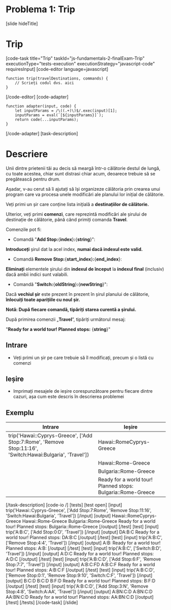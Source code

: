 # Problema 1: Trip
[slide hideTitle]
# Trip

[code-task title="Trip" taskId="js-fundamentals-2-finalExam-Trip" executionType="tests-execution" executionStrategy="javascript-code" requiresInput]
[code-editor language=javascript]
```
function trip(travelDestinations, commands) {
	// Scrieți codul dvs. aici
}
```
[/code-editor]
[code-adapter]
```
function adapter(input, code) {
    let inputParams = /\((.+)\)$/.exec(input)[1];
    inputParams = eval(`[${inputParams}]`);
    return code(...inputParams);
}
```
[/code-adapter]
[task-description]
# Descriere

Unii dintre prietenii tăi au decis să meargă într-o călătorie destul de lungă, cu toate acestea, chiar sunt distrasi chiar acum, deoarece trebuie să se pregătească pentru drum.

Așadar, v-au cerut să îi ajutați să își organizeze călătoria prin crearea unui program care va procesa unele modificări ale planului lor inițial de călătorie.

Veți primi un șir care conține lista inițială a **destinațiilor de călătorie.**

Ulterior, veți primi **comenzi**, care reprezintă modificări ale șirului de destinație de călătorie, până când primiți
comanda **Travel**.

Comenzile pot fi:

* Comandă "**Add Stop:**\{**index**\}**:**\{**string**\}":

**Introduceți** șirul dat la acel index, **numai dacă indexul este valid.**

* Comandă **Remove Stop:**\{**start_index**\}**:**\{**end_index**\}:

**Eliminați** elementele șirului din **indexul de început** la **indexul final** (inclusiv) dacă ambii indici sunt valabili.

* Comandă "**Switch:**\{**oldString**\}**:**\{**newString**\}":

Dacă **vechiul șir** este prezent în prezent în șirul planului de călătorie, **înlocuiți toate aparițiile cu noul șir.**

**Notă: După fiecare comandă, tipăriți starea curentă a șirului.**

După primirea comenzii „**Travel**”, tipăriți următorul mesaj:

"**Ready for a world tour! Planned stops:** \{**string**\}"

## Intrare

* Veți primi un șir pe care trebuie să îl modificați, precum și o listă cu comenzi

## Ieșire

* Imprimați mesajele de ieșire corespunzătoare pentru fiecare dintre cazuri, așa cum este descris în descrierea problemei

## Exemplu

| **Intrare** | **Ieșire** |
| --- | --- |
|trip('Hawai::Cyprys-Greece', ['Add Stop:7:Rome', 'Remove Stop:11:16', 'Switch:Hawai:Bulgaria', 'Travel'])|Hawai::RomeCyprys-Greece|
||Hawai::Rome-Greece|
||Bulgaria::Rome-Greece|
||Ready for a world tour! Planned stops: Bulgaria::Rome-Greece|


[/task-description]
[code-io /]
[tests]
[test open]
[input]
trip('Hawai\:\:Cyprys\-Greece', ['Add Stop\:7\:Rome', 'Remove Stop\:11\:16', 'Switch\:Hawai\:Bulgaria', 'Travel'])
[/input]
[output]
Hawai\:\:RomeCyprys\-Greece
Hawai\:\:Rome\-Greece
Bulgaria\:\:Rome\-Greece
Ready for a world tour\! Planned stops\: Bulgaria\:\:Rome\-Greece
[/output]
[/test]
[test]
[input]
trip('A:B:C', ['Add Stop:0:D', 'Travel'])
[/input]
[output]
DA:B:C
Ready for a world tour! Planned stops: DA:B:C
[/output]
[/test]
[test]
[input]
trip('A:B:C', ['Remove Stop:4:4', 'Travel'])
[/input]
[output]
A:B:
Ready for a world tour! Planned stops: A:B:
[/output]
[/test]
[test]
[input]
trip('A:B:C', ['Switch:B:D', 'Travel'])
[/input]
[output]
A:D:C
Ready for a world tour! Planned stops: A:D:C
[/output]
[/test]
[test]
[input]
trip('A:B:C:D', ['Add Stop:6:F', 'Remove Stop:7:7', 'Travel'])
[/input]
[output]
A:B:C:FD
A:B:C:F
Ready for a world tour! Planned stops: A:B:C:F
[/output]
[/test]
[test]
[input]
trip('A:B:C:D', ['Remove Stop:0:1', 'Remove Stop:9:10', 'Switch:C:F', 'Travel'])
[/input]
[output]
B:C:D
B:C:D
B:F:D
Ready for a world tour! Planned stops: B:F:D
[/output]
[/test]
[test]
[input]
trip('A:B:C:D', ['Add Stop:3:N', 'Remove Stop:4:8', 'Switch:A:AA', 'Travel'])
[/input]
[output]
A:BN:C:D
A:BN:C:D
AA:BN:C:D
Ready for a world tour! Planned stops: AA:BN:C:D
[/output]
[/test]
[/tests]
[/code-task]
[/slide]
